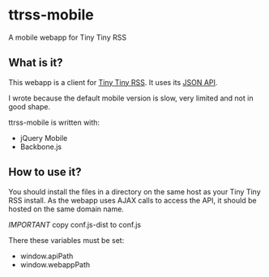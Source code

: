 ttrss-mobile
============

A mobile webapp for Tiny Tiny RSS

What is it?
-----------

This webapp is a client for [Tiny Tiny RSS](http://tt-rss.org).
It uses its [JSON API](http://tt-rss.org/redmine/projects/tt-rss/wiki/JsonApiReference).

I wrote because the default mobile version is slow, very limited and not in good shape.

ttrss-mobile is written with:
 * jQuery Mobile
 * Backbone.js

How to use it?
--------------

You should install the files in a directory on the same host as your Tiny Tiny RSS install. As the webapp uses AJAX calls to access the API, it should be hosted on the same domain name.

*IMPORTANT*
copy conf.js-dist to conf.js

There these variables must be set:

 * window.apiPath
 * window.webappPath
